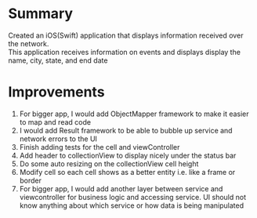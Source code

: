 
# Summary
Created an iOS(Swift) application that displays information received over the network.  
This application receives information on events and displays display the name, city, state, and end date 


# Improvements

1. For bigger app, I would add ObjectMapper framework to make it easier to map and read code 
2. I would add Result framework to be able to bubble up service and network errors to the UI
3. Finish adding tests for the cell and viewController
4. Add header to collectionView to display nicely under the status bar
5. Do some auto resizing on the collectionView cell height
6. Modify cell so each cell shows as a better entity i.e. like a frame or border
6. For bigger app, I would add another layer between service and viewcontroller for business logic and accessing service. 
UI should not know anything about which service or how data is being manipulated

